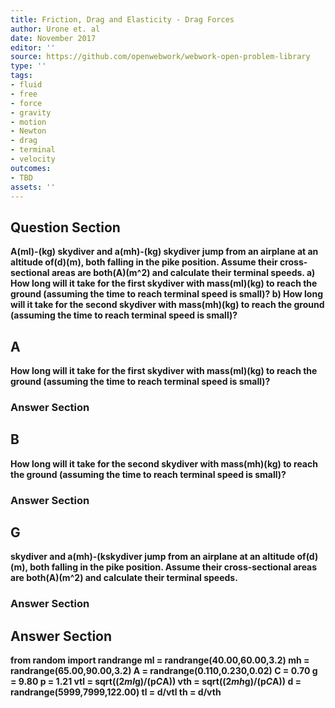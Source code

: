 ```yaml
---
title: Friction, Drag and Elasticity - Drag Forces
author: Urone et. al
date: November 2017
editor: ''
source: https://github.com/openwebwork/webwork-open-problem-library
type: ''
tags:
- fluid
- free
- force
- gravity
- motion
- Newton
- drag
- terminal
- velocity
outcomes:
- TBD
assets: ''
---
```


## Question Section 

<b>
A(ml)-(kg) skydiver and a(mh)-(kg) skydiver jump from an airplane at an altitude of(d)(m), both falling in the pike position. Assume their cross-sectional areas are both(A)(m^2) and calculate their terminal speeds. 
a) How long will it take for the first skydiver with mass(ml)(kg) to reach the ground (assuming the time to reach terminal speed is small)? 
b) How long will it take for the second skydiver with mass(mh)(kg) to reach the ground (assuming the time to reach terminal speed is small)?

## A
How long will it take for the first skydiver with mass(ml)(kg) to reach the ground (assuming the time to reach terminal speed is small)? 
### Answer Section
## B
How long will it take for the second skydiver with mass(mh)(kg) to reach the ground (assuming the time to reach terminal speed is small)?
### Answer Section
## G
skydiver and a(mh)-(kskydiver jump from an airplane at an altitude of(d)(m), both falling in the pike position. Assume their cross-sectional areas are both(A)(m^2) and calculate their terminal speeds. 
### Answer Section


## Answer Section

from random import randrange
ml = randrange(40.00,60.00,3.2)
mh = randrange(65.00,90.00,3.2)
A = randrange(0.110,0.230,0.02)
C = 0.70
g = 9.80
p = 1.21
vtl = sqrt((2*ml*g)/(p*C*A))
vth = sqrt((2*mh*g)/(p*C*A))
d = randrange(5999,7999,122.00)
tl = d/vtl
th = d/vth